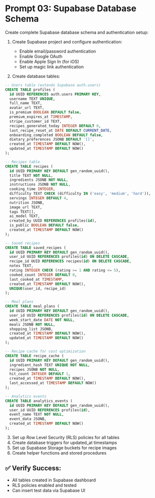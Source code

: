 # Prompt 03: Supabase Database Schema

Create complete Supabase database schema and authentication setup:

1. Create Supabase project and configure authentication:
   - Enable email/password authentication
   - Enable Google OAuth
   - Enable Apple Sign In (for iOS)
   - Set up magic link authentication

2. Create database tables:

```sql
-- Users table (extends Supabase auth.users)
CREATE TABLE profiles (
  id UUID REFERENCES auth.users PRIMARY KEY,
  username TEXT UNIQUE,
  full_name TEXT,
  avatar_url TEXT,
  is_premium BOOLEAN DEFAULT false,
  premium_expires_at TIMESTAMP,
  stripe_customer_id TEXT,
  recipes_generated_today INTEGER DEFAULT 0,
  last_recipe_reset_at DATE DEFAULT CURRENT_DATE,
  onboarding_completed BOOLEAN DEFAULT false,
  dietary_preferences JSONB DEFAULT '[]',
  created_at TIMESTAMP DEFAULT NOW(),
  updated_at TIMESTAMP DEFAULT NOW()
);

-- Recipes table
CREATE TABLE recipes (
  id UUID PRIMARY KEY DEFAULT gen_random_uuid(),
  title TEXT NOT NULL,
  ingredients JSONB NOT NULL,
  instructions JSONB NOT NULL,
  cooking_time INTEGER,
  difficulty TEXT CHECK (difficulty IN ('easy', 'medium', 'hard')),
  servings INTEGER DEFAULT 4,
  nutrition JSONB,
  image_url TEXT,
  tags TEXT[],
  ai_model TEXT,
  created_by UUID REFERENCES profiles(id),
  is_public BOOLEAN DEFAULT false,
  created_at TIMESTAMP DEFAULT NOW()
);

-- Saved recipes
CREATE TABLE saved_recipes (
  id UUID PRIMARY KEY DEFAULT gen_random_uuid(),
  user_id UUID REFERENCES profiles(id) ON DELETE CASCADE,
  recipe_id UUID REFERENCES recipes(id) ON DELETE CASCADE,
  notes TEXT,
  rating INTEGER CHECK (rating >= 1 AND rating <= 5),
  cooked_count INTEGER DEFAULT 0,
  last_cooked_at TIMESTAMP,
  created_at TIMESTAMP DEFAULT NOW(),
  UNIQUE(user_id, recipe_id)
);

-- Meal plans
CREATE TABLE meal_plans (
  id UUID PRIMARY KEY DEFAULT gen_random_uuid(),
  user_id UUID REFERENCES profiles(id) ON DELETE CASCADE,
  week_start_date DATE NOT NULL,
  meals JSONB NOT NULL,
  shopping_list JSONB,
  created_at TIMESTAMP DEFAULT NOW(),
  updated_at TIMESTAMP DEFAULT NOW()
);

-- Recipe cache for cost optimization
CREATE TABLE recipe_cache (
  id UUID PRIMARY KEY DEFAULT gen_random_uuid(),
  ingredient_hash TEXT UNIQUE NOT NULL,
  recipes JSONB NOT NULL,
  hit_count INTEGER DEFAULT 1,
  created_at TIMESTAMP DEFAULT NOW(),
  last_accessed_at TIMESTAMP DEFAULT NOW()
);

-- Analytics events
CREATE TABLE analytics_events (
  id UUID PRIMARY KEY DEFAULT gen_random_uuid(),
  user_id UUID REFERENCES profiles(id),
  event_name TEXT NOT NULL,
  event_data JSONB,
  created_at TIMESTAMP DEFAULT NOW()
);
```

3. Set up Row Level Security (RLS) policies for all tables
4. Create database triggers for updated_at timestamps
5. Set up Supabase Storage buckets for recipe images
6. Create helper functions and stored procedures

## ✅ Verify Success:
- All tables created in Supabase dashboard
- RLS policies enabled and tested
- Can insert test data via Supabase UI
